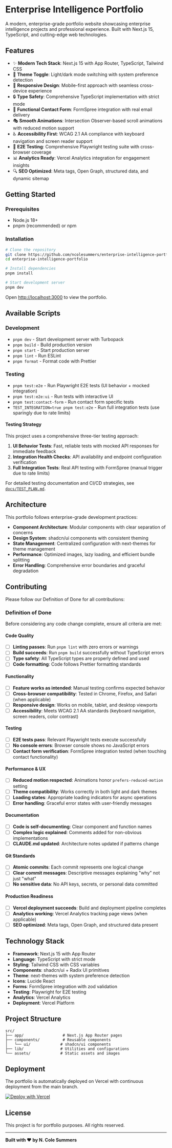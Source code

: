 # Enterprise Intelligence Portfolio

A modern, enterprise-grade portfolio website showcasing enterprise intelligence projects and professional experience. Built with Next.js 15, TypeScript, and cutting-edge web technologies.

## Features

- ✨ **Modern Tech Stack**: Next.js 15 with App Router, TypeScript, Tailwind CSS
- 🎨 **Theme Toggle**: Light/dark mode switching with system preference detection
- 📱 **Responsive Design**: Mobile-first approach with seamless cross-device experience
- 🔒 **Type Safety**: Comprehensive TypeScript implementation with strict mode
- 📧 **Functional Contact Form**: FormSpree integration with real email delivery
- 🎭 **Smooth Animations**: Intersection Observer-based scroll animations with reduced motion support
- ♿ **Accessibility First**: WCAG 2.1 AA compliance with keyboard navigation and screen reader support
- 🧪 **E2E Testing**: Comprehensive Playwright testing suite with cross-browser coverage
- 📊 **Analytics Ready**: Vercel Analytics integration for engagement insights
- 🔍 **SEO Optimized**: Meta tags, Open Graph, structured data, and dynamic sitemap

## Getting Started

### Prerequisites

- Node.js 18+ 
- pnpm (recommended) or npm

### Installation

```bash
# Clone the repository
git clone https://github.com/ncolesummers/enterprise-intelligence-portfolio.git
cd enterprise-intelligence-portfolio

# Install dependencies
pnpm install

# Start development server
pnpm dev
```

Open [http://localhost:3000](http://localhost:3000) to view the portfolio.

## Available Scripts

### Development
- `pnpm dev` - Start development server with Turbopack
- `pnpm build` - Build production version
- `pnpm start` - Start production server
- `pnpm lint` - Run ESLint
- `pnpm format` - Format code with Prettier

### Testing
- `pnpm test:e2e` - Run Playwright E2E tests (UI behavior + mocked integration)
- `pnpm test:e2e:ui` - Run tests with interactive UI
- `pnpm test:contact-form` - Run contact form specific tests
- `TEST_INTEGRATION=true pnpm test:e2e` - Run full integration tests (use sparingly due to rate limits)

#### Testing Strategy

This project uses a comprehensive three-tier testing approach:

1. **UI Behavior Tests**: Fast, reliable tests with mocked API responses for immediate feedback
2. **Integration Health Checks**: API availability and endpoint configuration verification
3. **Full Integration Tests**: Real API testing with FormSpree (manual trigger due to rate limits)

For detailed testing documentation and CI/CD strategies, see [`docs/TEST_PLAN.md`](./docs/TEST_PLAN.md).

## Architecture

This portfolio follows enterprise-grade development practices:

- **Component Architecture**: Modular components with clear separation of concerns
- **Design System**: shadcn/ui components with consistent theming
- **State Management**: Centralized configuration with next-themes for theme management
- **Performance**: Optimized images, lazy loading, and efficient bundle splitting
- **Error Handling**: Comprehensive error boundaries and graceful degradation

## Contributing

Please follow our Definition of Done for all contributions:

### Definition of Done

Before considering any code change complete, ensure all criteria are met:

#### Code Quality
- [ ] **Linting passes**: Run `pnpm lint` with zero errors or warnings
- [ ] **Build succeeds**: Run `pnpm build` successfully without TypeScript errors
- [ ] **Type safety**: All TypeScript types are properly defined and used
- [ ] **Code formatting**: Code follows Prettier formatting standards

#### Functionality
- [ ] **Feature works as intended**: Manual testing confirms expected behavior
- [ ] **Cross-browser compatibility**: Tested in Chrome, Firefox, and Safari (when applicable)
- [ ] **Responsive design**: Works on mobile, tablet, and desktop viewports
- [ ] **Accessibility**: Meets WCAG 2.1 AA standards (keyboard navigation, screen readers, color contrast)

#### Testing
- [ ] **E2E tests pass**: Relevant Playwright tests execute successfully
- [ ] **No console errors**: Browser console shows no JavaScript errors
- [ ] **Contact form verification**: FormSpree integration tested (when touching contact functionality)

#### Performance & UX
- [ ] **Reduced motion respected**: Animations honor `prefers-reduced-motion` setting
- [ ] **Theme compatibility**: Works correctly in both light and dark themes
- [ ] **Loading states**: Appropriate loading indicators for async operations
- [ ] **Error handling**: Graceful error states with user-friendly messages

#### Documentation
- [ ] **Code is self-documenting**: Clear component and function names
- [ ] **Complex logic explained**: Comments added for non-obvious implementations
- [ ] **CLAUDE.md updated**: Architecture notes updated if patterns change

#### Git Standards
- [ ] **Atomic commits**: Each commit represents one logical change
- [ ] **Clear commit messages**: Descriptive messages explaining "why" not just "what"
- [ ] **No sensitive data**: No API keys, secrets, or personal data committed

#### Production Readiness
- [ ] **Vercel deployment succeeds**: Build and deployment pipeline completes
- [ ] **Analytics working**: Vercel Analytics tracking page views (when applicable)
- [ ] **SEO optimized**: Meta tags, Open Graph, and structured data present

## Technology Stack

- **Framework**: Next.js 15 with App Router
- **Language**: TypeScript with strict mode
- **Styling**: Tailwind CSS with CSS variables
- **Components**: shadcn/ui + Radix UI primitives
- **Theme**: next-themes with system preference detection
- **Icons**: Lucide React
- **Forms**: FormSpree integration with zod validation
- **Testing**: Playwright for E2E testing
- **Analytics**: Vercel Analytics
- **Deployment**: Vercel Platform

## Project Structure

```
src/
├── app/                 # Next.js App Router pages
├── components/          # Reusable components
│   └── ui/             # shadcn/ui components
├── lib/                # Utilities and configurations
└── assets/             # Static assets and images
```

## Deployment

The portfolio is automatically deployed on Vercel with continuous deployment from the main branch.

[![Deploy with Vercel](https://vercel.com/button)](https://vercel.com/new/clone?repository-url=https://github.com/ncolesummers/enterprise-intelligence-portfolio)

## License

This project is for portfolio purposes. All rights reserved.

---

**Built with ❤️ by N. Cole Summers**